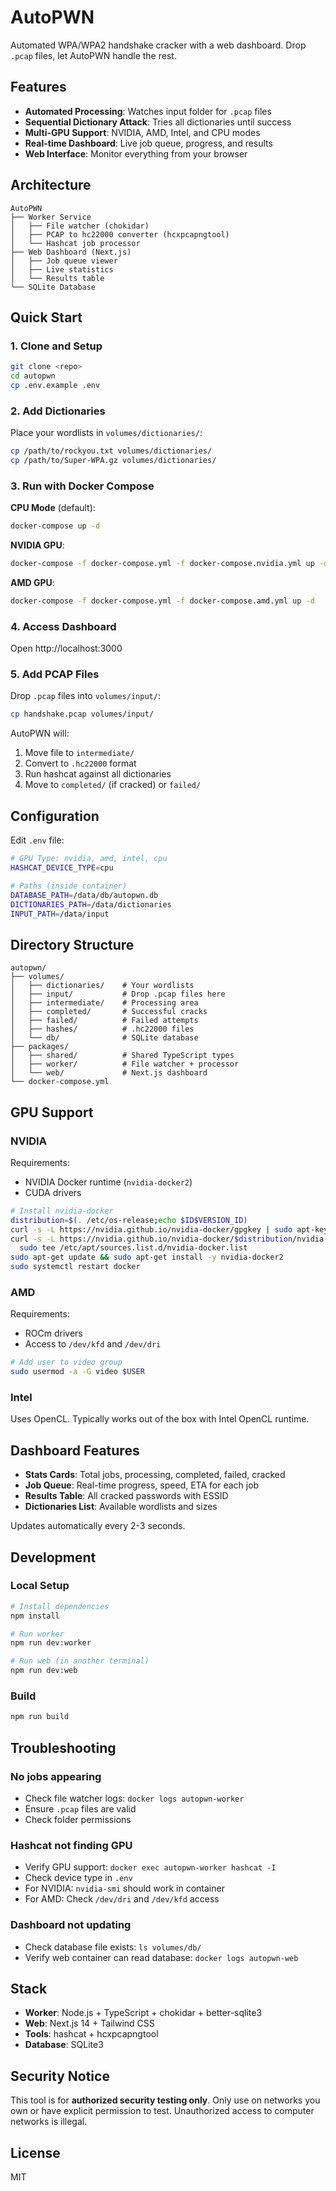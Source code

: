 # AutoPWN

Automated WPA/WPA2 handshake cracker with a web dashboard. Drop `.pcap` files, let AutoPWN handle the rest.

## Features

- **Automated Processing**: Watches input folder for `.pcap` files
- **Sequential Dictionary Attack**: Tries all dictionaries until success
- **Multi-GPU Support**: NVIDIA, AMD, Intel, and CPU modes
- **Real-time Dashboard**: Live job queue, progress, and results
- **Web Interface**: Monitor everything from your browser

## Architecture

```
AutoPWN
├── Worker Service
│   ├── File watcher (chokidar)
│   ├── PCAP to hc22000 converter (hcxpcapngtool)
│   └── Hashcat job processor
├── Web Dashboard (Next.js)
│   ├── Job queue viewer
│   ├── Live statistics
│   └── Results table
└── SQLite Database
```

## Quick Start

### 1. Clone and Setup

```bash
git clone <repo>
cd autopwn
cp .env.example .env
```

### 2. Add Dictionaries

Place your wordlists in `volumes/dictionaries/`:

```bash
cp /path/to/rockyou.txt volumes/dictionaries/
cp /path/to/Super-WPA.gz volumes/dictionaries/
```

### 3. Run with Docker Compose

**CPU Mode** (default):
```bash
docker-compose up -d
```

**NVIDIA GPU**:
```bash
docker-compose -f docker-compose.yml -f docker-compose.nvidia.yml up -d
```

**AMD GPU**:
```bash
docker-compose -f docker-compose.yml -f docker-compose.amd.yml up -d
```

### 4. Access Dashboard

Open http://localhost:3000

### 5. Add PCAP Files

Drop `.pcap` files into `volumes/input/`:

```bash
cp handshake.pcap volumes/input/
```

AutoPWN will:
1. Move file to `intermediate/`
2. Convert to `.hc22000` format
3. Run hashcat against all dictionaries
4. Move to `completed/` (if cracked) or `failed/`

## Configuration

Edit `.env` file:

```bash
# GPU Type: nvidia, amd, intel, cpu
HASHCAT_DEVICE_TYPE=cpu

# Paths (inside container)
DATABASE_PATH=/data/db/autopwn.db
DICTIONARIES_PATH=/data/dictionaries
INPUT_PATH=/data/input
```

## Directory Structure

```
autopwn/
├── volumes/
│   ├── dictionaries/    # Your wordlists
│   ├── input/           # Drop .pcap files here
│   ├── intermediate/    # Processing area
│   ├── completed/       # Successful cracks
│   ├── failed/          # Failed attempts
│   ├── hashes/          # .hc22000 files
│   └── db/              # SQLite database
├── packages/
│   ├── shared/          # Shared TypeScript types
│   ├── worker/          # File watcher + processor
│   └── web/             # Next.js dashboard
└── docker-compose.yml
```

## GPU Support

### NVIDIA

Requirements:
- NVIDIA Docker runtime (`nvidia-docker2`)
- CUDA drivers

```bash
# Install nvidia-docker
distribution=$(. /etc/os-release;echo $ID$VERSION_ID)
curl -s -L https://nvidia.github.io/nvidia-docker/gpgkey | sudo apt-key add -
curl -s -L https://nvidia.github.io/nvidia-docker/$distribution/nvidia-docker.list | \
  sudo tee /etc/apt/sources.list.d/nvidia-docker.list
sudo apt-get update && sudo apt-get install -y nvidia-docker2
sudo systemctl restart docker
```

### AMD

Requirements:
- ROCm drivers
- Access to `/dev/kfd` and `/dev/dri`

```bash
# Add user to video group
sudo usermod -a -G video $USER
```

### Intel

Uses OpenCL. Typically works out of the box with Intel OpenCL runtime.

## Dashboard Features

- **Stats Cards**: Total jobs, processing, completed, failed, cracked
- **Job Queue**: Real-time progress, speed, ETA for each job
- **Results Table**: All cracked passwords with ESSID
- **Dictionaries List**: Available wordlists and sizes

Updates automatically every 2-3 seconds.

## Development

### Local Setup

```bash
# Install dependencies
npm install

# Run worker
npm run dev:worker

# Run web (in another terminal)
npm run dev:web
```

### Build

```bash
npm run build
```

## Troubleshooting

### No jobs appearing

- Check file watcher logs: `docker logs autopwn-worker`
- Ensure `.pcap` files are valid
- Check folder permissions

### Hashcat not finding GPU

- Verify GPU support: `docker exec autopwn-worker hashcat -I`
- Check device type in `.env`
- For NVIDIA: `nvidia-smi` should work in container
- For AMD: Check `/dev/dri` and `/dev/kfd` access

### Dashboard not updating

- Check database file exists: `ls volumes/db/`
- Verify web container can read database: `docker logs autopwn-web`

## Stack

- **Worker**: Node.js + TypeScript + chokidar + better-sqlite3
- **Web**: Next.js 14 + Tailwind CSS
- **Tools**: hashcat + hcxpcapngtool
- **Database**: SQLite3

## Security Notice

This tool is for **authorized security testing only**. Only use on networks you own or have explicit permission to test. Unauthorized access to computer networks is illegal.

## License

MIT
